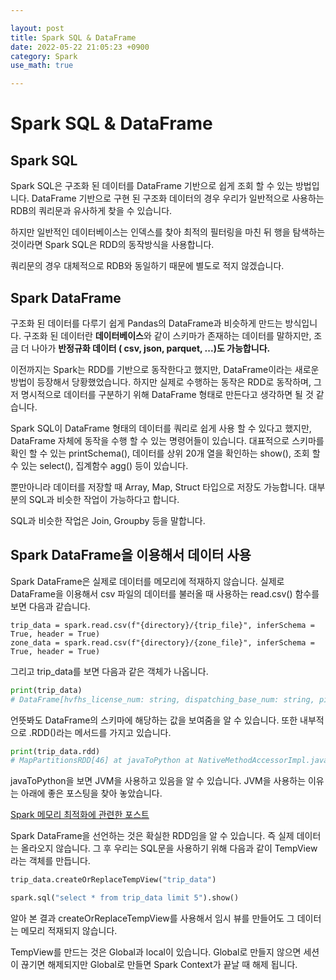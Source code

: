```yaml
---

layout: post
title: Spark SQL & DataFrame
date: 2022-05-22 21:05:23 +0900
category: Spark
use_math: true

---
```


# Spark SQL & DataFrame


## Spark SQL

Spark SQL은 구조화 된 데이터를 DataFrame 기반으로 쉽게 조회 할 수 있는 방법입니다. DataFrame 기반으로 구현 된 구조화 데이터의 경우 우리가 일반적으로 사용하는 RDB의 쿼리문과 유사하게 찾을 수 있습니다.

하지만 일반적인 데이터베이스는 인덱스를 찾아 최적의 필터링을 마친 뒤 행을 탐색하는 것이라면 Spark SQL은 RDD의 동작방식을 사용합니다.

쿼리문의 경우 대체적으로 RDB와 동일하기 때문에 별도로 적지 않겠습니다.

## Spark DataFrame

구조화 된 데이터를 다루기 쉽게 Pandas의 DataFrame과 비슷하게 만드는 방식입니다. 구조화 된 데이터란 **데이터베이스**와 같이 스키마가 존재하는 데이터를 말하지만, 조금 더 나아가 **반정규화 데이터 ( csv, json, parquet, ...)도 가능합니다.**

이전까지는 Spark는 RDD를 기반으로 동작한다고 했지만, DataFrame이라는 새로운 방법이 등장해서 당황했었습니다. 하지만 실제로 수행하는 동작은 RDD로 동작하며, 그저 명시적으로 데이터를 구분하기 위해 DataFrame 형태로 만든다고 생각하면 될 것 같습니다.

Spark SQL이 DataFrame 형태의 데이터를 쿼리로 쉽게 사용 할 수 있다고 했지만, DataFrame 자체에 동작을 수행 할 수 있는 명령어들이 있습니다. 대표적으로 스키마를 확인 할 수 있는 printSchema(), 데이터를 상위 20개 열을 확인하는 show(), 조회 할 수 있는 select(), 집계함수 agg() 등이 있습니다.

뿐만아니라 데이터를 저장할 때 Array, Map, Struct 타입으로 저장도 가능합니다. 대부분의 SQL과 비슷한 작업이 가능하다고 합니다.

SQL과 비슷한 작업은 Join, Groupby 등을 말합니다.

## Spark DataFrame을 이용해서 데이터 사용

Spark DataFrame은 실제로 데이터를 메모리에 적재하지 않습니다. 실제로 DataFrame을 이용해서 csv 파일의 데이터를 불러올 때 사용하는 read.csv() 함수를 보면 다음과 같습니다.

```
trip_data = spark.read.csv(f"{directory}/{trip_file}", inferSchema = True, header = True)
zone_data = spark.read.csv(f"{directory}/{zone_file}", inferSchema = True, header = True)
```

그리고 trip_data를 보면 다음과 같은 객체가 나옵니다.

```python
print(trip_data)
# DataFrame[hvfhs_license_num: string, dispatching_base_num: string, pickup_datetime: string, dropoff_datetime: string, PULocationID: int, DOLocationID: int, SR_Flag: int]
```

언뜻봐도 DataFrame의 스키마에 해당하는 값을 보여줌을 알 수 있습니다. 또한 내부적으로 .RDD()라는 메서드를 가지고 있습니다.

```python
print(trip_data.rdd)
# MapPartitionsRDD[46] at javaToPython at NativeMethodAccessorImpl.java:0
```

javaToPython을 보면 JVM을 사용하고 있음을 알 수 있습니다. JVM을 사용하는 이유는 아래에 좋은 포스팅을 찾아 놓았습니다.

[Spark 메모리 최적화에 관련한 포스트](https://velog.io/@busybean3/Apache-Spark-%EC%95%84%ED%8C%8C%EC%B9%98-%EC%8A%A4%ED%8C%8C%ED%81%AC%EC%9D%98-%EB%A9%94%EB%AA%A8%EB%A6%AC-%EA%B4%80%EB%A6%AC%EC%97%90-%EB%8C%80%ED%95%B4%EC%84%9C)

Spark DataFrame을 선언하는 것은 확실한 RDD임을 알 수 있습니다. 즉 실제 데이터는 올라오지 않습니다. 그 후 우리는 SQL문을 사용하기 위해 다음과 같이 TempView라는 객체를 만듭니다.

```python
trip_data.createOrReplaceTempView("trip_data")

spark.sql("select * from trip_data limit 5").show()
```

알아 본 결과 createOrReplaceTempView를 사용해서 임시 뷰를 만들어도 그 데이터는 메모리 적재되지 않습니다.

TempView를 만드는 것은 Global과 local이 있습니다. Global로 만들지 않으면 세션이 끊기면 해제되지만 Global로 만들면 Spark Context가 끝날 때 해제 됩니다.